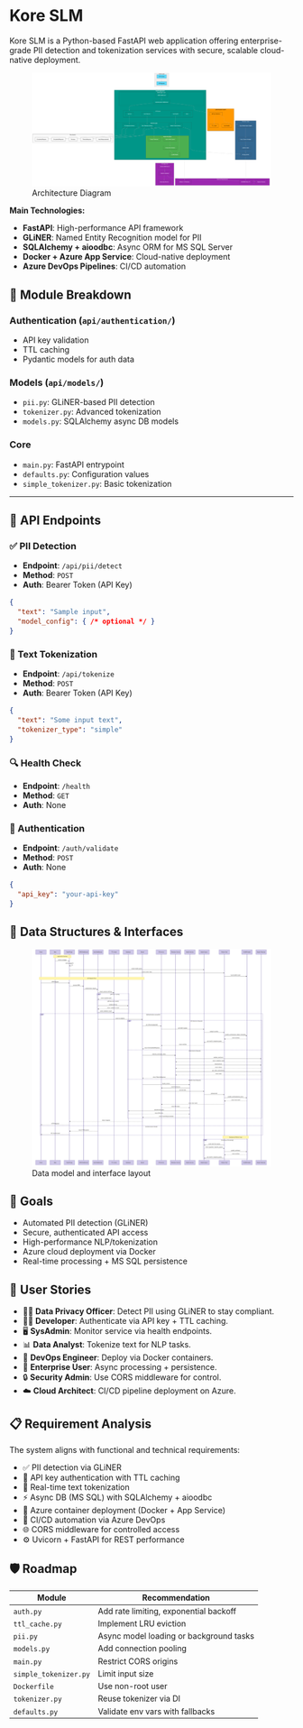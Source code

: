# Kore SLM

Kore SLM is a Python-based FastAPI web application offering enterprise-grade PII detection and tokenization services with secure, scalable cloud-native deployment.

<figure>
<img src="./assets/kore_slm_architecture.png" alt="Kore SLM Architecture Diagram" />
<figcaption>Architecture Diagram</figcaption>
</figure>

**Main Technologies:**

- **FastAPI**: High-performance API framework
- **GLiNER**: Named Entity Recognition model for PII
- **SQLAlchemy + aioodbc**: Async ORM for MS SQL Server
- **Docker + Azure App Service**: Cloud-native deployment
- **Azure DevOps Pipelines**: CI/CD automation

## 🧩 Module Breakdown

### Authentication (`api/authentication/`)

- API key validation
- TTL caching
- Pydantic models for auth data

### Models (`api/models/`)

- `pii.py`: GLiNER-based PII detection
- `tokenizer.py`: Advanced tokenization
- `models.py`: SQLAlchemy async DB models

### Core

- `main.py`: FastAPI entrypoint
- `defaults.py`: Configuration values
- `simple_tokenizer.py`: Basic tokenization

---

## 🔐 API Endpoints

### ✅ PII Detection

- **Endpoint**: `/api/pii/detect`
- **Method**: `POST`
- **Auth**: Bearer Token (API Key)

```json
{
  "text": "Sample input",
  "model_config": { /* optional */ }
}
```

### 🧠 Text Tokenization

- **Endpoint**: `/api/tokenize`
- **Method**: `POST`
- **Auth**: Bearer Token (API Key)

```json
{
  "text": "Some input text",
  "tokenizer_type": "simple"
}
```

### 🔍 Health Check

- **Endpoint**: `/health`
- **Method**: `GET`
- **Auth**: None

### 🔑 Authentication

- **Endpoint**: `/auth/validate`
- **Method**: `POST`
- **Auth**: None

```json
{
  "api_key": "your-api-key"
}
```

## 🧬 Data Structures & Interfaces

<figure>
<img src="./assets/kore_slm_datastructures.png" alt="Data structures diagram" />
<figcaption>Data model and interface layout</figcaption>
</figure>

## 🚀 Goals

- Automated PII detection (GLiNER)
- Secure, authenticated API access
- High-performance NLP/tokenization
- Azure cloud deployment via Docker
- Real-time processing + MS SQL persistence

## 👤 User Stories

- 🕵️‍♀️ **Data Privacy Officer**: Detect PII using GLiNER to stay compliant.
- 👨‍💻 **Developer**: Authenticate via API key + TTL caching.
- 🖥️ **SysAdmin**: Monitor service via health endpoints.
- 📊 **Data Analyst**: Tokenize text for NLP tasks.
- 🔧 **DevOps Engineer**: Deploy via Docker containers.
- 🏢 **Enterprise User**: Async processing + persistence.
- 🔒 **Security Admin**: Use CORS middleware for control.
- ☁️ **Cloud Architect**: CI/CD pipeline deployment on Azure.


## 📋 Requirement Analysis

The system aligns with functional and technical requirements:

- ✅ PII detection via GLiNER
- 🔐 API key authentication with TTL caching
- 🧠 Real-time text tokenization
- ⚡ Async DB (MS SQL) with SQLAlchemy + aioodbc
- 🚢 Azure container deployment (Docker + App Service)
- 🔁 CI/CD automation via Azure DevOps
- 🌐 CORS middleware for controlled access
- ⚙️ Uvicorn + FastAPI for REST performance

## 🛡️ Roadmap 

| Module | Recommendation |
|--------|----------------|
| `auth.py` | Add rate limiting, exponential backoff |
| `ttl_cache.py` | Implement LRU eviction |
| `pii.py` | Async model loading or background tasks |
| `models.py` | Add connection pooling |
| `main.py` | Restrict CORS origins |
| `simple_tokenizer.py` | Limit input size |
| `Dockerfile` | Use non-root user |
| `tokenizer.py` | Reuse tokenizer via DI |
| `defaults.py` | Validate env vars with fallbacks |


